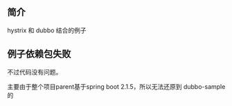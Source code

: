 ## 简介
hystrix 和 dubbo 结合的例子


## 例子依赖包失败

不过代码没有问题。

主要由于整个项目parent基于spring boot 2.1.5，所以无法还原到
dubbo-sample的